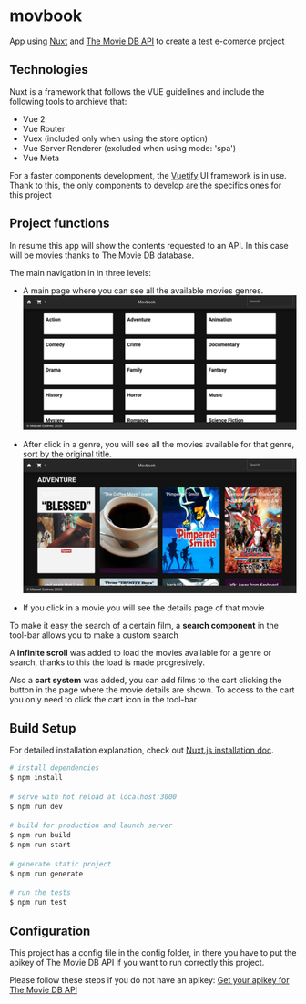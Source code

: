 # movbook

App using [Nuxt](https://nuxtjs.org/guide#what-is-nuxtjs-) and [The Movie DB API](https://www.themoviedb.org/documentation/api?language=en-US) to create a test e-comerce project

## Technologies

Nuxt is a framework that follows the VUE guidelines and include the following tools to archieve that:

- Vue 2
- Vue Router
- Vuex (included only when using the store option)
- Vue Server Renderer (excluded when using mode: 'spa')
- Vue Meta

For a faster components development, the [Vuetify](https://vuetifyjs.com/en/) UI framework is in use. Thank to this, the only components to develop are the specifics ones for this project

## Project functions

In resume this app will show the contents requested to an API. In this case will be movies thanks to The Movie DB database.

The main navigation in in three levels:

- A main page where you can see all the available movies genres.
  ![movbook1](https://raw.githubusercontent.com/Mestpal/movbook/master/assets/images/movbook1.png)

- After click in a genre, you will see all the movies available for that genre, sort by the original title.
  ![movbook2](https://raw.githubusercontent.com/Mestpal/movbook/master/assets/images/movbook2.png)

- If you click in a movie you will see the details page of that movie

To make it easy the search of a certain film, a **search component** in the tool-bar allows you to make a custom search

A **infinite scroll** was added to load the movies available for a genre or search, thanks to this the load is made progresively.

Also a **cart system** was added, you can add films to the cart clicking the button in the page where the movie details are shown. To access to the cart you only need to click the cart icon in the tool-bar

## Build Setup

For detailed installation explanation, check out [Nuxt.js installation doc](https://nuxtjs.org/guide/installation).

``` bash
# install dependencies
$ npm install

# serve with hot reload at localhost:3000
$ npm run dev

# build for production and launch server
$ npm run build
$ npm run start

# generate static project
$ npm run generate

# run the tests
$ npm run test
```

## Configuration

This project has a config file in the config folder, in there you have to put the apikey of The Movie DB API if you want to run correctly this project.

Please follow these steps if you do not have an apikey: [Get your apikey for The Movie DB API](https://developers.themoviedb.org/3/getting-started/introduction)
